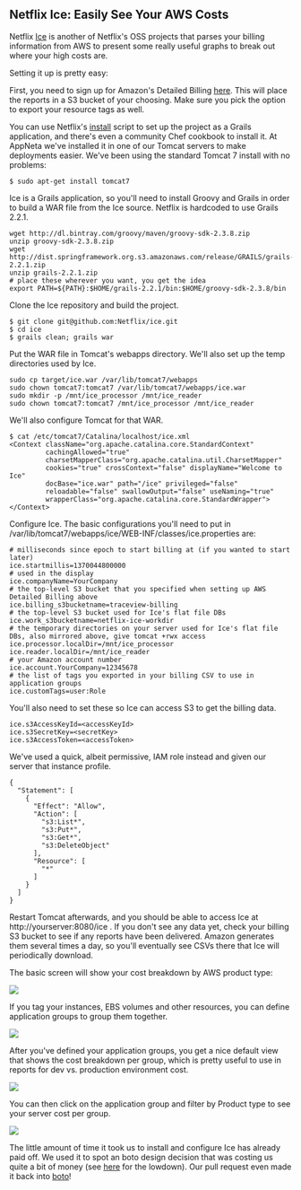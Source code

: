 ## Netflix Ice: Easily See Your AWS Costs ##

Netflix [Ice](https://github.com/netflix/ice) is another of Netflix's OSS projects that parses your billing information from AWS to present some really useful graphs to break out where your high costs are.

Setting it up is pretty easy:

First, you need to sign up for Amazon's Detailed Billing [here](http://docs.aws.amazon.com/awsaccountbilling/latest/aboutv2/detailed-billing-reports.html).  This will place the reports in a S3 bucket of your choosing.  Make sure you pick the option to export your resource tags as well.

You can use Netflix's [install](https://github.com/Netflix/ice/blob/master/install.sh) script to set up the project as a Grails application, and there's even a community Chef cookbook to install it.  At AppNeta we've installed it in one of our Tomcat servers to make deployments easier.  We've been using the standard Tomcat 7 install with no problems:
```
$ sudo apt-get install tomcat7
```

Ice is a Grails application, so you'll need to install Groovy and Grails in order to build a WAR file from the Ice source.  Netflix is hardcoded to use Grails 2.2.1.
```
wget http://dl.bintray.com/groovy/maven/groovy-sdk-2.3.8.zip
unzip groovy-sdk-2.3.8.zip
wget http://dist.springframework.org.s3.amazonaws.com/release/GRAILS/grails-2.2.1.zip
unzip grails-2.2.1.zip
# place these wherever you want, you get the idea
export PATH=${PATH}:$HOME/grails-2.2.1/bin:$HOME/groovy-sdk-2.3.8/bin
```

Clone the Ice repository and build the project.
```
$ git clone git@github.com:Netflix/ice.git
$ cd ice
$ grails clean; grails war
```

Put the WAR file in Tomcat's webapps directory.  We'll also set up the temp directories used by Ice.
```
sudo cp target/ice.war /var/lib/tomcat7/webapps
sudo chown tomcat7:tomcat7 /var/lib/tomcat7/webapps/ice.war
sudo mkdir -p /mnt/ice_processor /mnt/ice_reader
sudo chown tomcat7:tomcat7 /mnt/ice_processor /mnt/ice_reader
```

We'll also configure Tomcat for that WAR.

```
$ cat /etc/tomcat7/Catalina/localhost/ice.xml
<Context className="org.apache.catalina.core.StandardContext"
         cachingAllowed="true"
         charsetMapperClass="org.apache.catalina.util.CharsetMapper"
         cookies="true" crossContext="false" displayName="Welcome to Ice"
         docBase="ice.war" path="/ice" privileged="false"
         reloadable="false" swallowOutput="false" useNaming="true"
         wrapperClass="org.apache.catalina.core.StandardWrapper">
</Context>
```

Configure Ice.  The basic configurations you'll need to put in /var/lib/tomcat7/webapps/ice/WEB-INF/classes/ice.properties are:

```
# milliseconds since epoch to start billing at (if you wanted to start later)
ice.startmillis=1370044800000
# used in the display
ice.companyName=YourCompany
# the top-level S3 bucket that you specified when setting up AWS Detailed Billing above 
ice.billing_s3bucketname=traceview-billing
# the top-level S3 bucket used for Ice's flat file DBs
ice.work_s3bucketname=netflix-ice-workdir
# the temporary directories on your server used for Ice's flat file DBs, also mirrored above, give tomcat +rwx access
ice.processor.localDir=/mnt/ice_processor
ice.reader.localDir=/mnt/ice_reader
# your Amazon account number
ice.account.YourCompany=12345678
# the list of tags you exported in your billing CSV to use in application groups
ice.customTags=user:Role
```

You'll also need to set these so Ice can access S3 to get the billing data.
```
ice.s3AccessKeyId=<accessKeyId>
ice.s3SecretKey=<secretKey>
ice.s3AccessToken=<accessToken>
```
We've used a quick, albeit permissive, IAM role instead and given our server that instance profile.
```
{
  "Statement": [
    {
      "Effect": "Allow",
      "Action": [
        "s3:List*",
        "s3:Put*",
        "s3:Get*",
        "s3:DeleteObject"
      ],
      "Resource": [
        "*"
      ]
    }
  ]
}
```

Restart Tomcat afterwards, and you should be able to access Ice at http://yourserver:8080/ice .  If you don't see any data yet, check your billing S3 bucket to see if any reports have been delivered.  Amazon generates them several times a day, so you'll eventually see CSVs there that Ice will periodically download.

The basic screen will show your cost breakdown by AWS product type:

![](https://raw.github.com/jessedavis/writings/master/images/basic_resource_breakdown.png)

If you tag your instances, EBS volumes and other resources, you can define application groups to group them together.

![](https://raw.github.com/jessedavis/writings/master/images/application_group_menu.png)

After you've defined your application groups, you get a nice default view that shows the cost breakdown per group, which is pretty useful to use in reports for dev vs. production environment cost.

![](https://raw.github.com/jessedavis/writings/master/images/application_group_list.png)

You can then click on the application group and filter by Product type to see your server cost per group.

![](https://raw.github.com/jessedavis/writings/master/images/resource_group_instance_cost.png)

The little amount of time it took us to install and configure Ice has already paid off.  We used it to spot an boto design decision that was costing us quite a bit of money (see [here](http://www.appneta.com/blog/s3-list-get-bucket-default/) for the lowdown).  Our pull request even made it back into [boto](http://boto.readthedocs.org/en/latest/releasenotes/v2.25.0.html)!

